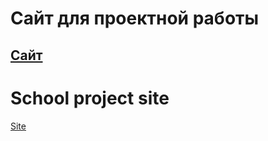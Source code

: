 # Сайт для проектной работы

[Сайт](https://zenddistraught.github.io/schoolsite/index.html)
---
# School project site

[Site](https://zenddistraught.github.io/schoolsite/index.html)


